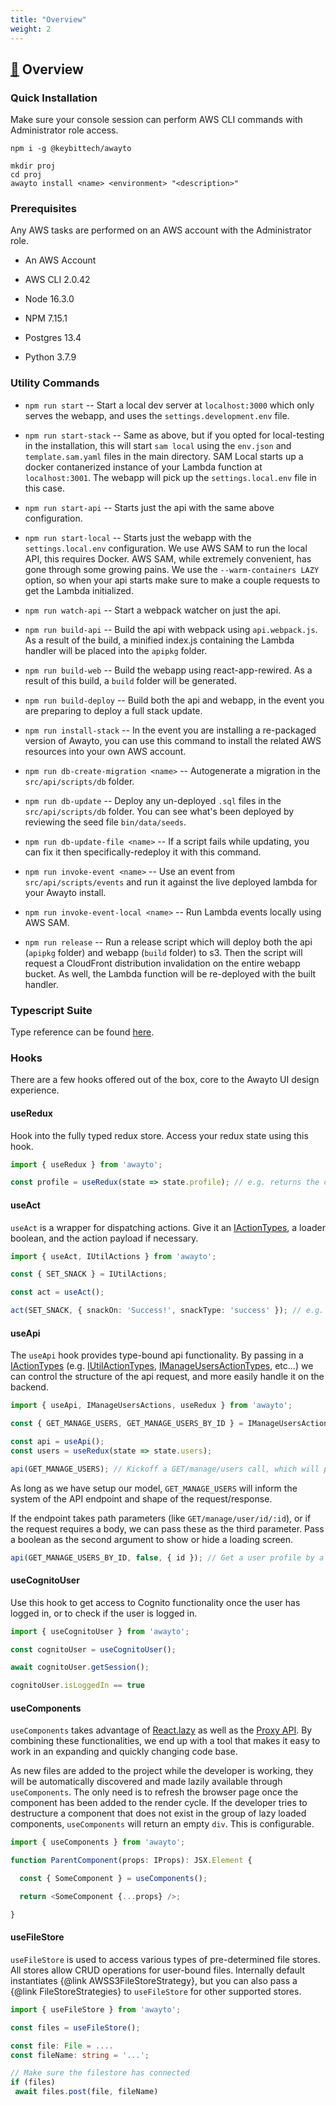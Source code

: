 ```yaml
---
title: "Overview"
weight: 2
---
```


## [&#128279;](#overview) Overview

### Quick Installation

Make sure your console session can perform AWS CLI commands with Administrator role access.
```
npm i -g @keybittech/awayto

mkdir proj
cd proj
awayto install <name> <environment> "<description>"
```

### Prerequisites

Any AWS tasks are performed on an AWS account with the Administrator role.

- An AWS Account

- AWS CLI 2.0.42

- Node 16.3.0

- NPM 7.15.1

- Postgres 13.4

- Python 3.7.9

### Utility Commands

- `npm run start` -- Start a local dev server at `localhost:3000` which only serves the webapp, and uses the `settings.development.env` file.

- `npm run start-stack` -- Same as above, but if you opted for local-testing in the installation, this will start `sam local` using the `env.json` and `template.sam.yaml` files in the main directory. SAM Local starts up a docker contanerized instance of your Lambda function at `localhost:3001`. The webapp will pick up the `settings.local.env` file in this case.

- `npm run start-api` -- Starts just the api with the same above configuration.

- `npm run start-local` -- Starts just the webapp with the `settings.local.env` configuration. We use AWS SAM to run the local API, this requires Docker. AWS SAM, while extremely convenient, has gone through some growing pains. We use the `--warm-containers LAZY` option, so when your api starts make sure to make a couple requests to get the Lambda initialized.

- `npm run watch-api` -- Start a webpack watcher on just the api.

- `npm run build-api` -- Build the api with webpack using `api.webpack.js`. As a result of the build, a minified index.js containing the Lambda handler will be placed into the `apipkg` folder.

- `npm run build-web` -- Build the webapp using react-app-rewired. As a result of this build, a `build` folder will be generated.

- `npm run build-deploy` -- Build both the api and webapp, in the event you are preparing to deploy a full stack update.

- `npm run install-stack` -- In the event you are installing a re-packaged version of Awayto, you can use this command to install the related AWS resources into your own AWS account.

- `npm run db-create-migration <name>` -- Autogenerate a migration in the `src/api/scripts/db` folder.

- `npm run db-update` -- Deploy any un-deployed `.sql` files in the `src/api/scripts/db` folder. You can see what's been deployed by reviewing the seed file `bin/data/seeds`.

- `npm run db-update-file <name>` -- If a script fails while updating, you can fix it then specifically-redeploy it with this command.

- `npm run invoke-event <name>` -- Use an event from `src/api/scripts/events` and run it against the live deployed lambda for your Awayto install.

- `npm run invoke-event-local <name>` -- Run Lambda events locally using AWS SAM.

- `npm run release` -- Run a release script which will deploy both the api (`apipkg` folder) and webapp (`build` folder) to s3. Then the script will request a CloudFront distribution invalidation on the entire webapp bucket. As well, the Lambda function will be re-deployed with the built handler.

### Typescript Suite
Type reference can be found [here](https://awayto.dev/docs/modules.html). 

### Hooks
There are a few hooks offered out of the box, core to the Awayto UI design experience.

#### useRedux
Hook into the fully typed redux store. Access your redux state using this hook.

```ts
import { useRedux } from 'awayto';

const profile = useRedux(state => state.profile); // e.g. returns the currently logged in IUserProfile
```

#### useAct

`useAct` is a wrapper for dispatching actions. Give it an [IActionTypes](https://awayto.dev/docs/modules.html#iactiontypes), a loader boolean, and the action payload if necessary.

```ts
import { useAct, IUtilActions } from 'awayto';

const { SET_SNACK } = IUtilActions;

const act = useAct();

act(SET_SNACK, { snackOn: 'Success!', snackType: 'success' }); // e.g. send a notification to the toast popup component
```

#### useApi
The `useApi` hook provides type-bound api functionality. By passing in a [IActionTypes](https://awayto.dev/docs/modules.html#iactiontypes) (e.g. [IUtilActionTypes](https://awayto.dev/docs/enums/iutilactiontypes.html), [IManageUsersActionTypes](https://awayto.dev/docs/enums/imanageusersactiontypes.html), etc...) we can control the structure of the api request, and more easily handle it on the backend.

```ts
import { useApi, IManageUsersActions, useRedux } from 'awayto';

const { GET_MANAGE_USERS, GET_MANAGE_USERS_BY_ID } = IManageUsersActions;

const api = useApi();
const users = useRedux(state => state.users);

api(GET_MANAGE_USERS); // Kickoff a GET/manage/users call, which will populate our redux state later
```

As long as we have setup our model, `GET_MANAGE_USERS` will inform the system of the API endpoint and shape of the request/response.

If the endpoint takes path parameters (like `GET/manage/user/id/:id`), or if the request requires a body, we can pass these as the third parameter. Pass a boolean as the second argument to show or hide a loading screen.

```ts
api(GET_MANAGE_USERS_BY_ID, false, { id }); // Get a user profile by a specified ID, refresh it in redux state, and do not show a loading screen
```
 
#### useCognitoUser
Use this hook to get access to Cognito functionality once the user has logged in, or to check if the user is logged in.

```ts
import { useCognitoUser } from 'awayto';

const cognitoUser = useCognitoUser();

await cognitoUser.getSession();

cognitoUser.isLoggedIn == true
```

#### useComponents
`useComponents` takes advantage of [React.lazy](https://reactjs.org/docs/code-splitting.html#reactlazy) as well as the [Proxy API](https://developer.mozilla.org/en-US/docs/Web/JavaScript/Reference/Global_Objects/Proxy). By combining these functionalities, we end up with a tool that makes it easy to work in an expanding and quickly changing code base.

As new files are added to the project while the developer is working, they will be automatically discovered and made lazily available through `useComponents`. The only need is to refresh the browser page once the component has been added to the render cycle. If the developer tries to destructure a component that does not exist in the group of lazy loaded components, `useComponents` will return an empty `div`. This is configurable.

```ts
import { useComponents } from 'awayto';

function ParentComponent(props: IProps): JSX.Element {

  const { SomeComponent } = useComponents();

  return <SomeComponent {...props} />;

}
```

#### useFileStore
 `useFileStore` is used to access various types of pre-determined file stores. All stores allow CRUD operations for user-bound files. Internally default instantiates {@link AWSS3FileStoreStrategy}, but you can also pass a {@link FileStoreStrategies} to `useFileStore` for other supported stores.
 
 ```ts
 import { useFileStore } from 'awayto';
 
 const files = useFileStore();
 
 const file: File = ....
 const fileName: string = '...';
 
 // Make sure the filestore has connected
 if (files)
  await files.post(file, fileName)
 
 ```
